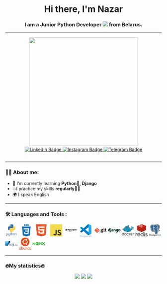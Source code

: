 <div id="header" align="center">
	<h1>Hi there, I'm Nazar</h1>
	<h3>I am a Junior Python Developer <img src="https://media.giphy.com/media/ZVik7pBtu9dNS/giphy.gif" width="60"> from Belarus.</h3>
  
---

</div>
<div id="header" align="center">
  <img src="https://media.giphy.com/media/UqAlDtPrxUIT1yYmFp/giphy-downsized-large.gif" width="350" height="350"/>
</div>
<div id="badges" align="center">
 <a href="https://www.linkedin.com/in/nazar-ulasevich-b29a43261/">
    <img src="https://img.shields.io/badge/LinkedIn-blue?style=for-the-badge&logo=linkedin&logoColor=white" alt="LinkedIn Badge"/>
  </a>
  <a href="https://myaccount.google.com/?hl=ru&utm_source=OGB&utm_medium=act&pli=1">
    <img src="https://img.shields.io/badge/GMAIL-red?style=for-the-badge&logo=GMAIL&logoColor=white"alt="Instagram Badge"/>
  </a>
  <a href=https://t.me/ulasevich_nazar">
    <img src="https://img.shields.io/badge/Telegram-18C5FF?style=for-the-badge&logo=telegram&logoColor=white" alt="Telegram Badge"/>
  </a>
</div>
<div id="badges" align="center">
<img src="https://komarev.com/ghpvc/?username=UlasevichNazar&style=flat-square&color=blue" alt=""/>
</div>

---

### :man_technologist: **About me**:</br>
- 🌱 I’m currently learning **Python:snake:, Django**
- :collision:I practice my skills **regularly**:technologist:
- 🌍 I speak English
---
### :hammer_and_wrench: Languages and Tools :
<div>
<img src="https://github.com/devicons/devicon/blob/master/icons/python/python-original-wordmark.svg"title="Python" alt="Python" width="40" height="40"/>&nbsp;
<img src="https://github.com/devicons/devicon/blob/master/icons/css3/css3-plain-wordmark.svg"  title="CSS3" alt="CSS" width="40" height="40"/>&nbsp;
  <img src="https://github.com/devicons/devicon/blob/master/icons/html5/html5-original.svg" title="HTML5" alt="HTML" width="40" height="40"/>&nbsp;
  <img src="https://github.com/devicons/devicon/blob/master/icons/javascript/javascript-original.svg" title="JavaScript" alt="JavaScript" width="40" height="40"/>&nbsp;
  <img src="https://github.com/devicons/devicon/blob/master/icons/pycharm/pycharm-original-wordmark.svg"title="PyCharm" alt="PyCharm" width="40" height="40"/>&nbsp;
<img src="https://github.com/devicons/devicon/blob/master/icons/vscode/vscode-original-wordmark.svg"title="VS Code" alt="VS Code" width="40" height="40"/>&nbsp;
  <img src="https://github.com/devicons/devicon/blob/master/icons/git/git-original-wordmark.svg" title="Git" **alt="Git" width="40" height="40"/>
<img src="https://github.com/devicons/devicon/blob/master/icons/django/django-plain-wordmark.svg" title="Django" **alt="Django" width="40" height="40"/>
<img src="https://github.com/devicons/devicon/blob/master/icons/docker/docker-original-wordmark.svg" title="Docker" **alt="Docker" width="40" height="40"/>
<img src="https://github.com/devicons/devicon/blob/master/icons/redis/redis-original-wordmark.svg" title="Redis" **alt="Redis" width="40" height="40"/>					
<img src="https://github.com/devicons/devicon/blob/master/icons/postgresql/postgresql-original-wordmark.svg" title="PostgreSQL" **alt="PostgreSQL" width="40" height="40"/>
<img src="https://github.com/devicons/devicon/blob/master/icons/sqlite/sqlite-original-wordmark.svg" title="SQLite" **alt="SQLite" width="40" height="40"/>
<img src="https://github.com/devicons/devicon/blob/master/icons/ubuntu/ubuntu-plain-wordmark.svg" title="Ubuntu" **alt="Ubuntu" width="40" height="40"/>
<img src="https://github.com/devicons/devicon/blob/master/icons/nginx/nginx-original.svg" title="Nginx" **alt="Nginx" width="40" height="40"/>																		      
</div>

---
### :fire:My statistics:fire:
<div id="stat" align="center">
	<img src="https://github-profile-summary-cards.vercel.app/api/cards/profile-details?username=UlasevichNazar&theme=github_dark"/>
	<img src="https://github-profile-summary-cards.vercel.app/api/cards/most-commit-language?username=UlasevichNazar&theme=github_dark"/>
	<img src="https://github-profile-summary-cards.vercel.app/api/cards/stats?username=UlasevichNazar&theme=github_dark"/>
</div>

